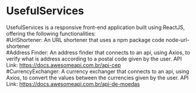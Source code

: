 # UsefulServices
UsefulServices is a responsive front-end application built using ReactJS, offering the following functionalities:<br/>
#UrlShortener: An URL shortener that uses a npm package code node-url-shortener<br/>
#Address Finder: An address finder that connects to an api, using Axios, to verify what is address according to a postal code given by the user. API Link: https://docs.awesomeapi.com.br/api-cep<br/>
#CurrencyExchanger: A currency exchanger that connects to an api, using Axios, to convert the values between the currencies given by the user. API Link: https://docs.awesomeapi.com.br/api-de-moedas
